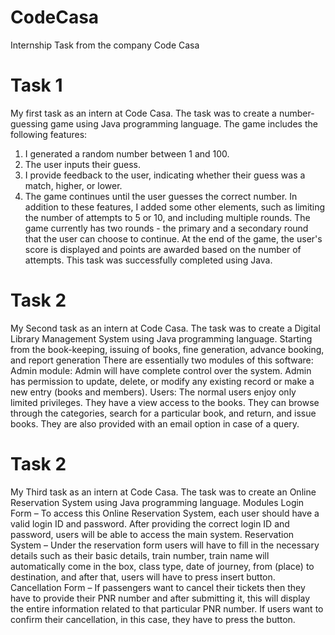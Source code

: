 # CodeCasa
Internship Task from the company Code Casa

# Task 1
My first task as an intern at Code Casa. The task was to create a number-guessing game using Java programming language.
The game includes the following features:
1. I generated a random number between 1 and 100.
2. The user inputs their guess.
3. I provide feedback to the user, indicating whether their guess was a match, higher, or lower.
4. The game continues until the user guesses the correct number.
In addition to these features, I added some other elements, such as limiting the number of attempts to 5 or 10, and including multiple rounds. The game currently has two rounds - the primary and a secondary round that the user can choose to continue. At the end of the game, the user's score is displayed and points are awarded based on the number of attempts.
This task was successfully completed using Java.

# Task 2
My Second task as an intern at Code Casa. The task was to create a Digital Library Management System using Java programming language.
Starting from the book-keeping, issuing of books, fine generation, advance booking, and report generation
There are essentially two modules of this software:
Admin module: Admin will have complete control over the system. Admin has permission to update, delete, or modify any existing record or make a new entry (books and members).  Users: The normal users enjoy only limited privileges. They have a view access to the books. They can browse through the categories, search for a particular book, and return, and issue books. They are also provided with an email option in case of a query.

# Task 2
My Third task as an intern at Code Casa. The task was to create an Online Reservation System using Java programming language.
Modules
Login Form – To access this Online Reservation System, each user should have a valid login ID and password. After providing the correct login ID and password, users will be able to access the main system. Reservation System – Under the reservation form users will have to fill in the necessary details such as their basic details, train number, train name will automatically come in the box, class type, date of journey, from (place) to destination, and after that, users will have to press insert button. Cancellation Form – If passengers want to cancel their tickets then they have to provide their PNR number and after submitting it, this will display the entire information related to that particular PNR number. If users want to confirm their cancellation, in this case, they have to press the button.
